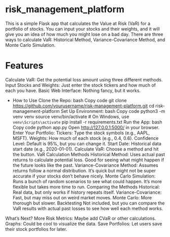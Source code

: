 # risk_management_platform
This is a simple Flask app that calculates the Value at Risk (VaR) for a portfolio of stocks. You can input your stocks and their weights, and it will give you an idea of how much you might lose on a bad day. There are three ways to calculate VaR: Historical Method, Variance-Covariance Method, and Monte Carlo Simulation.

# Features
Calculate VaR: Get the potential loss amount using three different methods.
Input Stocks and Weights: Just enter the stock tickers and how much of each you have.
Basic Web Interface: Nothing fancy, but it works.
* How to Use
Clone the Repo:
bash
Copy code
git clone https://github.com/yourusername/risk-management-platform.git
cd risk-management-platform
Set Up Environment:
bash
Copy code
python3 -m venv venv
source venv/bin/activate  # On Windows, use `venv\Scripts\activate`
pip install -r requirements.txt
Run the App:
bash
Copy code
python app.py
Open http://127.0.0.1:5000/ in your browser.
Enter Your Portfolio:
Tickers: Type the stock symbols (e.g., AAPL, MSFT).
Weights: How much of each stock (e.g., 0.4, 0.6).
Confidence Level: Default is 95%, but you can change it.
Start Date: Historical data start date (e.g., 2020-01-01).
Calculate VaR: Choose a method and hit the button.
VaR Calculation Methods
Historical Method: Uses actual past returns to calculate potential loss. Good for seeing what might happen if the future looks like the past.
Variance-Covariance Method: Assumes returns follow a normal distribution. It’s quick but might not be super accurate if your stocks don’t behave nicely.
Monte Carlo Simulation: Runs a bunch of random scenarios to see what could happen. It’s more flexible but takes more time to run.
Comparing the Methods
Historical: Real data, but only works if history repeats itself.
Variance-Covariance: Fast, but may miss out on weird market moves.
Monte Carlo: More thorough but slower.
Backtesting
Not included, but you can compare the VaR results with actual past losses to see how well each method works.

What’s Next?
More Risk Metrics: Maybe add CVaR or other calculations.
Graphs: Could be cool to visualize the data.
Save Portfolios: Let users save their stock portfolios for later.
